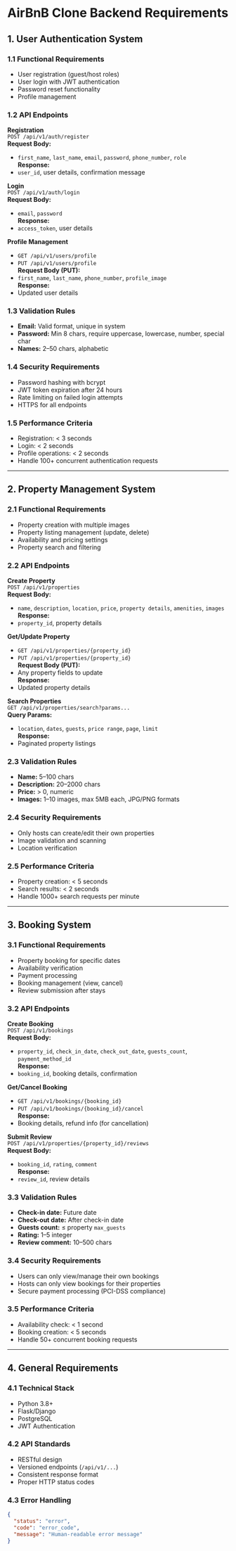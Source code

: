 # AirBnB Clone Backend Requirements

## 1. User Authentication System

### 1.1 Functional Requirements

- User registration (guest/host roles)  
- User login with JWT authentication  
- Password reset functionality  
- Profile management  

### 1.2 API Endpoints

**Registration**  
`POST /api/v1/auth/register`  
**Request Body:**  
- `first_name`, `last_name`, `email`, `password`, `phone_number`, `role`  
**Response:**  
- `user_id`, user details, confirmation message  

**Login**  
`POST /api/v1/auth/login`  
**Request Body:**  
- `email`, `password`  
**Response:**  
- `access_token`, user details  

**Profile Management**  
- `GET /api/v1/users/profile`  
- `PUT /api/v1/users/profile`  
**Request Body (PUT):**  
- `first_name`, `last_name`, `phone_number`, `profile_image`  
**Response:**  
- Updated user details  

### 1.3 Validation Rules

- **Email:** Valid format, unique in system  
- **Password:** Min 8 chars, require uppercase, lowercase, number, special char  
- **Names:** 2–50 chars, alphabetic  

### 1.4 Security Requirements

- Password hashing with bcrypt  
- JWT token expiration after 24 hours  
- Rate limiting on failed login attempts  
- HTTPS for all endpoints  

### 1.5 Performance Criteria

- Registration: < 3 seconds  
- Login: < 2 seconds  
- Profile operations: < 2 seconds  
- Handle 100+ concurrent authentication requests  

---

## 2. Property Management System

### 2.1 Functional Requirements

- Property creation with multiple images  
- Property listing management (update, delete)  
- Availability and pricing settings  
- Property search and filtering  

### 2.2 API Endpoints

**Create Property**  
`POST /api/v1/properties`  
**Request Body:**  
- `name`, `description`, `location`, `price`, `property details`, `amenities`, `images`  
**Response:**  
- `property_id`, property details  

**Get/Update Property**  
- `GET /api/v1/properties/{property_id}`  
- `PUT /api/v1/properties/{property_id}`  
**Request Body (PUT):**  
- Any property fields to update  
**Response:**  
- Updated property details  

**Search Properties**  
`GET /api/v1/properties/search?params...`  
**Query Params:**  
- `location`, `dates`, `guests`, `price range`, `page`, `limit`  
**Response:**  
- Paginated property listings  

### 2.3 Validation Rules

- **Name:** 5–100 chars  
- **Description:** 20–2000 chars  
- **Price:** > 0, numeric  
- **Images:** 1–10 images, max 5MB each, JPG/PNG formats  

### 2.4 Security Requirements

- Only hosts can create/edit their own properties  
- Image validation and scanning  
- Location verification  

### 2.5 Performance Criteria

- Property creation: < 5 seconds  
- Search results: < 2 seconds  
- Handle 1000+ search requests per minute  

---

## 3. Booking System

### 3.1 Functional Requirements

- Property booking for specific dates  
- Availability verification  
- Payment processing  
- Booking management (view, cancel)  
- Review submission after stays  

### 3.2 API Endpoints

**Create Booking**  
`POST /api/v1/bookings`  
**Request Body:**  
- `property_id`, `check_in_date`, `check_out_date`, `guests_count`, `payment_method_id`  
**Response:**  
- `booking_id`, booking details, confirmation  

**Get/Cancel Booking**  
- `GET /api/v1/bookings/{booking_id}`  
- `PUT /api/v1/bookings/{booking_id}/cancel`  
**Response:**  
- Booking details, refund info (for cancellation)  

**Submit Review**  
`POST /api/v1/properties/{property_id}/reviews`  
**Request Body:**  
- `booking_id`, `rating`, `comment`  
**Response:**  
- `review_id`, review details  

### 3.3 Validation Rules

- **Check-in date:** Future date  
- **Check-out date:** After check-in date  
- **Guests count:** ≤ property `max_guests`  
- **Rating:** 1–5 integer  
- **Review comment:** 10–500 chars  

### 3.4 Security Requirements

- Users can only view/manage their own bookings  
- Hosts can only view bookings for their properties  
- Secure payment processing (PCI-DSS compliance)  

### 3.5 Performance Criteria

- Availability check: < 1 second  
- Booking creation: < 5 seconds  
- Handle 50+ concurrent booking requests  

---

## 4. General Requirements

### 4.1 Technical Stack

- Python 3.8+  
- Flask/Django  
- PostgreSQL  
- JWT Authentication  

### 4.2 API Standards

- RESTful design  
- Versioned endpoints (`/api/v1/...`)  
- Consistent response format  
- Proper HTTP status codes  

### 4.3 Error Handling

```json
{
  "status": "error",
  "code": "error_code",
  "message": "Human-readable error message"
}
